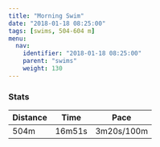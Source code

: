 ```yaml
---
title: "Morning Swim"
date: "2018-01-18 08:25:00"
tags: [swims, 504-604 m]
menu:
  nav:
    identifier: "2018-01-18 08:25:00"
    parent: "swims"
    weight: 130
---
```


### Stats

| Distance | Time | Pace |
|----------|------|------|
|504m|16m51s|3m20s/100m|
